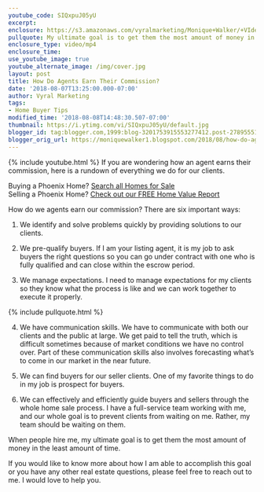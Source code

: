 ```yaml
---
youtube_code: SIQxpuJ05yU
excerpt:
enclosure: https://s3.amazonaws.com/vyralmarketing/Monique+Walker/+VIdeos/Phoenix+Real+Estate-+How+Do+Agents+Earn+Their+Commission.mp4
pullquote: My ultimate goal is to get them the most amount of money in the least amount of time.
enclosure_type: video/mp4
enclosure_time:
use_youtube_image: true
youtube_alternate_image: /img/cover.jpg
layout: post
title: How Do Agents Earn Their Commission?
date: '2018-08-07T13:25:00.000-07:00'
author: Vyral Marketing
tags:
- Home Buyer Tips
modified_time: '2018-08-08T14:48:30.507-07:00'
thumbnail: https://i.ytimg.com/vi/SIQxpuJ05yU/default.jpg
blogger_id: tag:blogger.com,1999:blog-3201753915553277412.post-2789555186382519637
blogger_orig_url: https://moniquewalker1.blogspot.com/2018/08/how-do-agents-earn-their-commission.html
---
```

{% include youtube.html %}
If you are wondering how an agent earns their commission, here is a rundown of everything we do for our clients.

<div class="post-cta">
Buying a Phoenix Home? <a href="http://www.moniquesells.com/properties/#/" target="_blank">Search all Homes for Sale</a><br>
Selling a Phoenix Home? <a href="http://www.phoenix-house-value.com/" target="_blank">Check out our FREE Home Value Report</a>
</div>

How do we agents earn our commission? There are six important ways:

1. We identify and solve problems quickly by providing solutions to our clients.

2. We pre-qualify buyers. If I am your listing agent, it is my job to ask buyers the right questions so you can go under contract with one who is fully qualified and can close within the escrow period.

3. We manage expectations. I need to manage expectations for my clients so they know what the process is like and we can work together to execute it properly.

{% include pullquote.html %}

4. We have communication skills. We have to communicate with both our clients and the public at large. We get paid to tell the truth, which is difficult sometimes because of market conditions we have no control over. Part of these communication skills also involves forecasting what’s to come in our market in the near future.

5. We can find buyers for our seller clients. One of my favorite things to do in my job is prospect for buyers.

6. We can effectively and efficiently guide buyers and sellers through the whole home sale process. I have a full-service team working with me, and our whole goal is to prevent clients from waiting on me. Rather, my team should be waiting on them.

When people hire me, my ultimate goal is to get them the most amount of money in the least amount of time.

If you would like to know more about how I am able to accomplish this goal or you have any other real estate questions, please feel free to reach out to me. I would love to help you.
